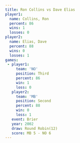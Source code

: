 ```yaml
---
title: Ron Collins vs Dave Elias
player1:            
  name: Collins, Ron
  percent: 86       
  wins: 1           
  losses: 0         
player2:            
  name: Elias, Dave 
  percent: 88       
  wins: 0           
  losses: 1         
games:
 - player1:         
     team: 'NO'     
     position: Third
     percent: 86    
     win: 1         
     loss: 0        
   player2:          
     team: 'MB'      
     position: Second
     percent: 88     
     win: 0          
     loss: 1         
   event: Brier         
   year: 2002           
   draw: Round Robin(12)
   score: MB 5 - NO 6   
---
```

